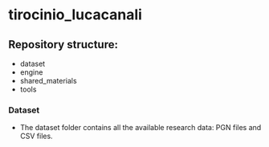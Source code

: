 # tirocinio_lucacanali

## Repository structure:
- dataset
- engine
- shared_materials
- tools


### Dataset
- The dataset folder contains all the available research data: PGN files and CSV files.
